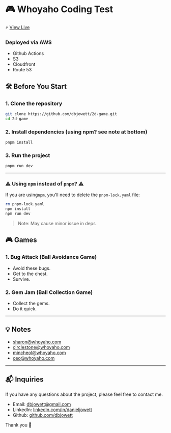 # 🎮 Whoyaho Coding Test

⚡️ [View Live](https://2dgame.danieljowett.com)

### Deployed via AWS
- Github Actions
- S3
- Cloudfront
- Route 53

## 🛠️ Before You Start

### 1. Clone the repository

```bash
git clone https://github.com/dbjowett/2d-game.git
cd 2d-game
```

### 2. Install dependencies (using npm? see note at bottom)

```bash
pnpm install
```

### 3. Run the project

```bash
pnpm run dev
```

---

### ⚠️ Using `npm` instead of `pnpm`? ⚠️

If you are using`npm`, you'll need to delete the `pnpm-lock.yaml` file:

```bash
rm pnpm-lock.yaml
npm install
npm run dev
```

> Note: May cause minor issue in deps

## 🎮 Games

### 1. Bug Attack (Ball Avoidance Game)

- Avoid these bugs.
- Get to the chest.
- Survive.

### 2. Gem Jam (Ball Collection Game)

- Collect the gems.
- Do it quick.

---

## 💡 Notes

- sharon@whoyaho.com
- circlestone@whoyaho.com
- mincheol@whoyaho.com
- ceo@whoyaho.com

---

## 📬 Inquiries

If you have any questions about the project, please feel free to contact me.

- Email: [dbjowett@gmail.com](mailto:dbjowett@gmail.com)
- LinkedIn: [linkedin.com/in/danieljowett](https://linkedin.com/in/danieljowett)
- Github: [github.com/dbjowett](https://github.com/dbjowett)

Thank you 🙏
